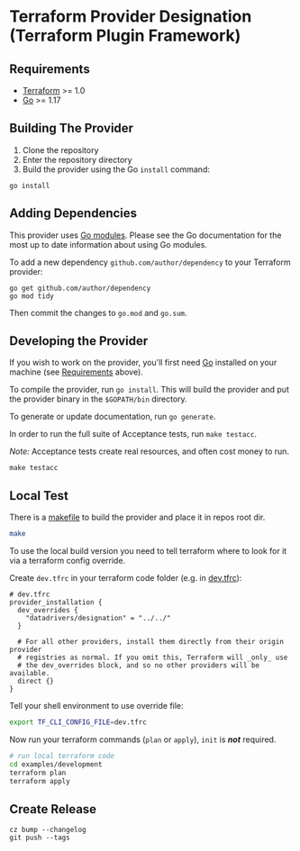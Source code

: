 # Terraform Provider Designation (Terraform Plugin Framework)

## Requirements

- [Terraform](https://www.terraform.io/downloads.html) >= 1.0
- [Go](https://golang.org/doc/install) >= 1.17

## Building The Provider

1. Clone the repository
1. Enter the repository directory
1. Build the provider using the Go `install` command:

```shell
go install
```

## Adding Dependencies

This provider uses [Go modules](https://github.com/golang/go/wiki/Modules).
Please see the Go documentation for the most up to date information about using Go modules.

To add a new dependency `github.com/author/dependency` to your Terraform provider:

```shell
go get github.com/author/dependency
go mod tidy
```

Then commit the changes to `go.mod` and `go.sum`.

## Developing the Provider

If you wish to work on the provider, you'll first need [Go](http://www.golang.org) installed on your machine (see [Requirements](#requirements) above).

To compile the provider, run `go install`. This will build the provider and put the provider binary in the `$GOPATH/bin` directory.

To generate or update documentation, run `go generate`.

In order to run the full suite of Acceptance tests, run `make testacc`.

_Note:_ Acceptance tests create real resources, and often cost money to run.

```shell
make testacc
```

## Local Test

There is a [makefile](./GNUmakefile) to build the provider and place it in repos root dir.

```sh
make
```

To use the local build version you need to tell terraform where to look for it via a terraform config override.

Create `dev.tfrc` in your terraform code folder (e.g. in [dev.tfrc](./examples/development/dev.tfrc)):

```hcl
# dev.tfrc
provider_installation {
  dev_overrides {
    "datadrivers/designation" = "../../"
  }

  # For all other providers, install them directly from their origin provider
  # registries as normal. If you omit this, Terraform will _only_ use
  # the dev_overrides block, and so no other providers will be available.
  direct {}
}
```

Tell your shell environment to use override file:

```bash
export TF_CLI_CONFIG_FILE=dev.tfrc
```

Now run your terraform commands (`plan` or `apply`), `init` is ***not*** required.

```bash
# run local terraform code
cd examples/development
terraform plan
terraform apply
```

## Create Release

```shell script
cz bump --changelog
git push --tags
```
